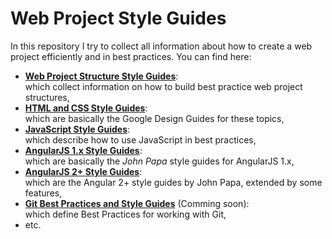Web Project Style Guides
=========================

In this repository I try to collect all information about how to create a
web project efficiently and in best practices. You can find here:

* [**Web Project Structure Style Guides**](structure.md):  
    which collect information on how to build best practice web project structures,
* [**HTML and CSS Style Guides**](html-and-css.md):  
    which are basically the Google Design Guides for these topics,
* [**JavaScript Style Guides**](javascript.md):  
    which describe how to use JavaScript in best practices,
* [**AngularJS 1.x Style Guides**](angularjs.md):  
    which are basically the _John Papa_ style guides for AngularJS 1.x,
* [**AngularJS 2+ Style Guides**](angular2+.md):  
    which are the Angular 2+ style guides by John Papa, extended by some features,
* [**Git Best Practices and Style Guides**](git.md) (Comming soon):  
    which define Best Practices for working with Git,
* etc.

